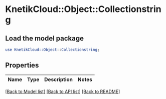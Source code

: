 # KnetikCloud::Object::Collectionstring

## Load the model package
```perl
use KnetikCloud::Object::Collectionstring;
```

## Properties
Name | Type | Description | Notes
------------ | ------------- | ------------- | -------------

[[Back to Model list]](../README.md#documentation-for-models) [[Back to API list]](../README.md#documentation-for-api-endpoints) [[Back to README]](../README.md)


